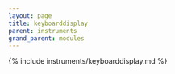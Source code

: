 ```yaml
---
layout: page
title: keyboarddisplay
parent: instruments
grand_parent: modules
---
```


{% include instruments/keyboarddisplay.md %}

